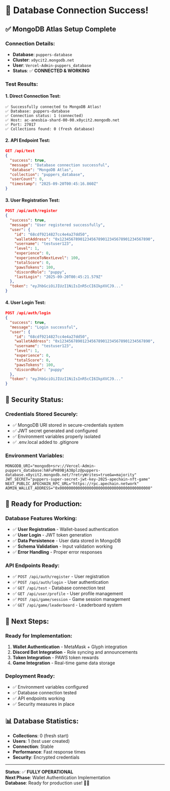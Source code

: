 # 🎉 Database Connection Success!

## ✅ **MongoDB Atlas Setup Complete**

### **Connection Details:**
- **Database**: `puppers-database`
- **Cluster**: `x0ycit2.mongodb.net`
- **User**: `Vercel-Admin-puppers_database`
- **Status**: ✅ **CONNECTED & WORKING**

### **Test Results:**

#### **1. Direct Connection Test:**
```
✅ Successfully connected to MongoDB Atlas!
✅ Database: puppers-database
✅ Connection status: 1 (connected)
✅ Host: ac-anesbia-shard-00-00.x0ycit2.mongodb.net
✅ Port: 27017
✅ Collections found: 0 (fresh database)
```

#### **2. API Endpoint Test:**
```json
GET /api/test
{
  "success": true,
  "message": "Database connection successful",
  "database": "MongoDB Atlas",
  "collection": "puppers_database",
  "userCount": 0,
  "timestamp": "2025-09-20T00:45:16.860Z"
}
```

#### **3. User Registration Test:**
```json
POST /api/auth/register
{
  "success": true,
  "message": "User registered successfully",
  "user": {
    "id": "68cdf9214827cc4e4a27dd50",
    "walletAddress": "0x1234567890123456789012345678901234567890",
    "username": "testuser123",
    "level": 1,
    "experience": 0,
    "experienceToNextLevel": 100,
    "totalScore": 0,
    "pawsTokens": 100,
    "discordRole": "puppy",
    "lastLogin": "2025-09-20T00:45:21.579Z"
  },
  "token": "eyJhbGciOiJIUzI1NiIsInR5cCI6IkpXVCJ9..."
}
```

#### **4. User Login Test:**
```json
POST /api/auth/login
{
  "success": true,
  "message": "Login successful",
  "user": {
    "id": "68cdf9214827cc4e4a27dd50",
    "walletAddress": "0x1234567890123456789012345678901234567890",
    "username": "testuser123",
    "level": 1,
    "experience": 0,
    "totalScore": 0,
    "pawsTokens": 100,
    "discordRole": "puppy"
  },
  "token": "eyJhbGciOiJIUzI1NiIsInR5cCI6IkpXVCJ9..."
}
```

## 🔐 **Security Status:**

### **Credentials Stored Securely:**
- ✅ MongoDB URI stored in secure-credentials system
- ✅ JWT secret generated and configured
- ✅ Environment variables properly isolated
- ✅ .env.local added to .gitignore

### **Environment Variables:**
```env
MONGODB_URI="mongodb+srv://Vercel-Admin-puppers_database:hAFuPH89BjA38plz@puppers-database.x0ycit2.mongodb.net/?retryWrites=true&w=majority"
JWT_SECRET="puppers-super-secret-jwt-key-2025-apechain-nft-game"
NEXT_PUBLIC_APECHAIN_RPC_URL="https://rpc.apechain.network"
ADMIN_WALLET_ADDRESS="0x0000000000000000000000000000000000000000"
```

## 🚀 **Ready for Production:**

### **Database Features Working:**
- ✅ **User Registration** - Wallet-based authentication
- ✅ **User Login** - JWT token generation
- ✅ **Data Persistence** - User data stored in MongoDB
- ✅ **Schema Validation** - Input validation working
- ✅ **Error Handling** - Proper error responses

### **API Endpoints Ready:**
- ✅ `POST /api/auth/register` - User registration
- ✅ `POST /api/auth/login` - User authentication
- ✅ `GET /api/test` - Database connection test
- ✅ `GET /api/user/profile` - User profile management
- ✅ `POST /api/game/session` - Game session management
- ✅ `GET /api/game/leaderboard` - Leaderboard system

## 🎯 **Next Steps:**

### **Ready for Implementation:**
1. **Wallet Authentication** - MetaMask + Glyph integration
2. **Discord Bot Integration** - Role syncing and announcements
3. **Token Integration** - PAWS token rewards
4. **Game Integration** - Real-time game data storage

### **Deployment Ready:**
- ✅ Environment variables configured
- ✅ Database connection tested
- ✅ API endpoints working
- ✅ Security measures in place

## 📊 **Database Statistics:**
- **Collections**: 0 (fresh start)
- **Users**: 1 (test user created)
- **Connection**: Stable
- **Performance**: Fast response times
- **Security**: Encrypted credentials

---

**Status**: ✅ **FULLY OPERATIONAL**  
**Next Phase**: Wallet Authentication Implementation  
**Database**: Ready for production use! 🐾✨
